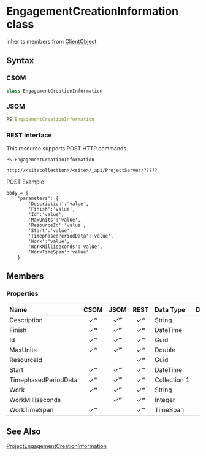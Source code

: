 [comment]: # (Name:EngagementCreationInformation)
[comment]: # (Type:class)
[comment]: # (Status:Incomplete)

# <a name="name"></a>EngagementCreationInformation class

inherits members from [ClientObject](https://msdn.microsoft.com/en-us/library/microsoft.sharepoint.client.clientobject.aspx)<br/>

<a name="description"></a>

## <a name="syntax"></a>Syntax

### CSOM

```C#
class EngagementCreationInformation 
```
### JSOM

```JavaScript
PS.EngagementCreationInformation
```
### REST Interface

This resource supports POST HTTP commands.

```
PS.EngagementCreationInformation

http://<sitecollection>/<site>/_api/ProjectServer/?????
```
POST Example
```
body = {
	'parameters': {
		'Description':'value', 
		'Finish':'value', 
		'Id':'value', 
		'MaxUnits':'value', 
		'ResourceId':'value', 
		'Start':'value', 
		'TimephasedPeriodData':'value', 
		'Work':'value', 
		'WorkMilliseconds':'value', 
		'WorkTimeSpan':'value'		
	}
```

## <a name="members"></a>Members

### <a name="properties"></a>Properties

|**Name**|**CSOM**|**JSOM**|**REST**|**Data Type**|**Description**|
|:-----|:-----:|:-----:|:-----:|:-----|:-----|
|<a name="Description"></a>Description|&#x2713;&#x02B7;|&#x2713;&#x02B7;|&#x2713;&#x02B7;|String||
|<a name="Finish"></a>Finish|&#x2713;&#x02B7;|&#x2713;&#x02B7;|&#x2713;&#x02B7;|DateTime||
|<a name="Id"></a>Id|&#x2713;&#x02B7;|&#x2713;&#x02B7;|&#x2713;&#x02B7;|Guid||
|<a name="MaxUnits"></a>MaxUnits|&#x2713;&#x02B7;|&#x2713;&#x02B7;|&#x2713;&#x02B7;|Double||
|<a name="ResourceId"></a>ResourceId|||&#x2713;&#x02B7;|Guid||
|<a name="Start"></a>Start|&#x2713;&#x02B7;|&#x2713;&#x02B7;|&#x2713;&#x02B7;|DateTime||
|<a name="TimephasedPeriodData"></a>TimephasedPeriodData|&#x2713;&#x02B7;|&#x2713;&#x02B7;|&#x2713;&#x02B7;|Collection`1||
|<a name="Work"></a>Work|&#x2713;&#x02B7;|&#x2713;&#x02B7;|&#x2713;&#x02B7;|String||
|<a name="WorkMilliseconds"></a>WorkMilliseconds||&#x2713;&#x02B7;|&#x2713;&#x02B7;|Integer||
|<a name="WorkTimeSpan"></a>WorkTimeSpan|&#x2713;&#x02B7;||&#x2713;&#x02B7;|TimeSpan||

## <a name="seeAlso"></a>See Also

[ProjectEngagementCreationInformation](ProjectEngagementCreationInformation.md)<br/>
